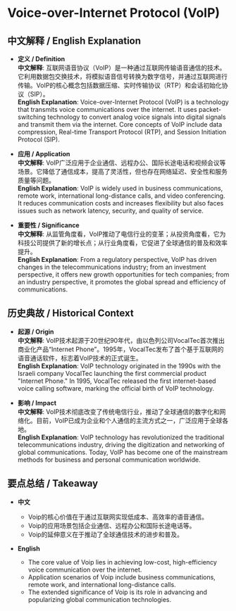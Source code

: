 # Voice-over-Internet Protocol (VoIP)

## 中文解释 / English Explanation

* **定义 / Definition**  
  **中文解释**: 互联网语音协议（VoIP）是一种通过互联网传输语音通信的技术。它利用数据包交换技术，将模拟语音信号转换为数字信号，并通过互联网进行传输。VoIP的核心概念包括数据压缩、实时传输协议（RTP）和会话初始化协议（SIP）。  
  **English Explanation**: Voice-over-Internet Protocol (VoIP) is a technology that transmits voice communications over the internet. It uses packet-switching technology to convert analog voice signals into digital signals and transmit them via the internet. Core concepts of VoIP include data compression, Real-time Transport Protocol (RTP), and Session Initiation Protocol (SIP).

* **应用 / Application**  
  **中文解释**: VoIP广泛应用于企业通信、远程办公、国际长途电话和视频会议等场景。它降低了通信成本，提高了灵活性，但也存在网络延迟、安全性和服务质量等问题。  
  **English Explanation**: VoIP is widely used in business communications, remote work, international long-distance calls, and video conferencing. It reduces communication costs and increases flexibility but also faces issues such as network latency, security, and quality of service.

* **重要性 / Significance**  
  **中文解释**: 从监管角度看，VoIP推动了电信行业的变革；从投资角度看，它为科技公司提供了新的增长点；从行业角度看，它促进了全球通信的普及和效率提升。  
  **English Explanation**: From a regulatory perspective, VoIP has driven changes in the telecommunications industry; from an investment perspective, it offers new growth opportunities for tech companies; from an industry perspective, it promotes the global spread and efficiency of communications.

## 历史典故 / Historical Context

* **起源 / Origin**  
  **中文解释**: VoIP技术起源于20世纪90年代，由以色列公司VocalTec首次推出商业化产品“Internet Phone”。1995年，VocalTec发布了首个基于互联网的语音通话软件，标志着VoIP技术的正式诞生。  
  **English Explanation**: VoIP technology originated in the 1990s with the Israeli company VocalTec launching the first commercial product "Internet Phone." In 1995, VocalTec released the first internet-based voice calling software, marking the official birth of VoIP technology.

* **影响 / Impact**  
  **中文解释**: VoIP技术彻底改变了传统电信行业，推动了全球通信的数字化和网络化。目前，VoIP已成为企业和个人通信的主流方式之一，广泛应用于全球各地。  
  **English Explanation**: VoIP technology has revolutionized the traditional telecommunications industry, driving the digitization and networking of global communications. Today, VoIP has become one of the mainstream methods for business and personal communication worldwide.

## 要点总结 / Takeaway

* **中文**  
  - Voip的核心价值在于通过互联网实现低成本、高效率的语音通信。
   - Voip的应用场景包括企业通信、远程办公和国际长途电话等。
   - Voip的延伸意义在于推动了全球通信技术的进步和普及。

* **English**  
   - The core value of Voip lies in achieving low-cost, high-efficiency voice communication over the internet.
   - Application scenarios of Voip include business communications, remote work, and international long-distance calls.
   - The extended significance of Voip is its role in advancing and popularizing global communication technologies.